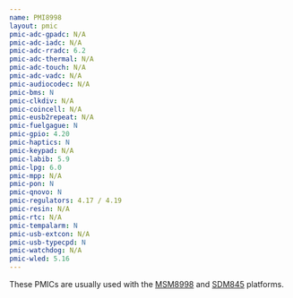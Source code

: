 ```yaml
---
name: PMI8998
layout: pmic
pmic-adc-gpadc: N/A
pmic-adc-iadc: N/A
pmic-adc-rradc: 6.2
pmic-adc-thermal: N/A
pmic-adc-touch: N/A
pmic-adc-vadc: N/A
pmic-audiocodec: N/A
pmic-bms: N
pmic-clkdiv: N/A
pmic-coincell: N/A
pmic-eusb2repeat: N/A
pmic-fuelgague: N
pmic-gpio: 4.20
pmic-haptics: N
pmic-keypad: N/A
pmic-labib: 5.9
pmic-lpg: 6.0
pmic-mpp: N/A
pmic-pon: N
pmic-qnovo: N
pmic-regulators: 4.17 / 4.19
pmic-resin: N/A
pmic-rtc: N/A
pmic-tempalarm: N
pmic-usb-extcon: N/A
pmic-usb-typecpd: N
pmic-watchdog: N/A
pmic-wled: 5.16
---
```

These PMICs are usually used with the [MSM8998](../soc/msm8998) and [SDM845](../soc/sdm845) platforms.

